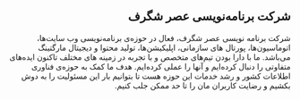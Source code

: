<div dir="rtl">

 ## شرکت برنامه‌نویسی عصر شگرف
  
  شرکت برنامه نویسی عصر شگرف، فعال در حوزه‌ی برنامه‌نویسی وب سایت‌ها، اتوماسیون‌ها، پورتال های سازمانی، اپلیکیشن‌ها، تولید محتوا و دیجیتال مارگتینگ می‌باشد. ما با دارا بودن تیم‌های متخصص و با تجربه در زمینه های مختلف تاکنون ایده‌های متفاوتی را دنبال کرده‌ایم و آنها را عملی کرده‌ایم. هدف ما کمک به حوزه‌ی فناوری اطلاعات کشور و رشد خدمات این حوزه هست تا بتوانیم بار این مسئولیت را به دوش بکشیم و رضایت کاربران مان را تا حد ممکن جلب کنیم.
  
</div>
